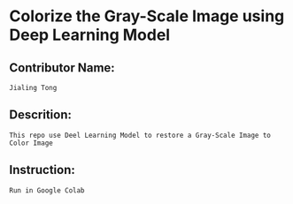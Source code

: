 # Colorize the Gray-Scale Image using Deep Learning Model
## Contributor Name: 
    Jialing Tong
## Descrition: 
    This repo use Deel Learning Model to restore a Gray-Scale Image to Color Image
## Instruction: 
    Run in Google Colab 
